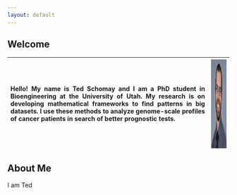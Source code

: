 ```yaml
---
layout: default
---
```


## Welcome
|<p style="text-align: justify;"> Hello! My name is Ted Schomay and I am a PhD student in Bioengineering at the University of Utah. My research is on developing mathematical frameworks to find patterns in big datasets. I use these methods to analyze genome-scale profiles of cancer patients in search of better prognostic tests. </p>| <img align="right" src="/assets/images/Ted.jpg" height="202" width="200"> |
|----|----|







## About Me
I am Ted
